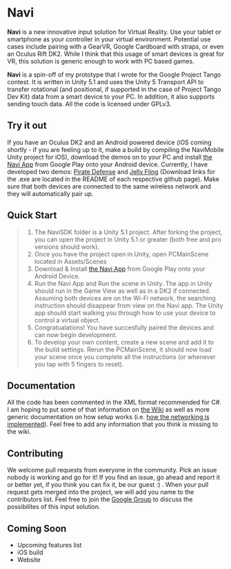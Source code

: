 # Navi

**Navi** is a new innovative input solution for Virtual Reality. Use your tablet or smartphone as your controller in your virtual environment. Potential use cases include pairing with a GearVR, Google Cardboard with straps, or even an Oculus Rift DK2. While I think that this usage of smart devices is great for VR, this solution is generic enough to work with PC based games. 

**Navi** is a spin-off of my prototype that I wrote for the Google Project Tango contest. It is written in Unity 5.1 and uses the Unity 5 Transport API to transfer rotational (and positional, if supported in the case of Project Tango Dev Kit) data from a smart device to your PC. In addition, it also supports sending touch data. All the code is licensed under GPLv3.

## Try it out

If you have an Oculus DK2 and an Android powered device (iOS coming shortly - if you are feeling up to it, make a build by compiling the NaviMobile Unity project for iOS), download the demos on to your PC and install [the Navi App](https://play.google.com/store/apps/details?id=com.navi.io) from Google Play onto your Android device. Currently, I have developed two demos: [Pirate Defense](https://github.com/vmohan7/NaviPirateDemo) and [Jelly Fling](https://github.com/vmohan7/NaviSpaceDemo) (Download links for the .exe are located in the README of each respective github page). Make sure that both devices are connected to the same wireless network and they will automatically pair up. 

## Quick Start

> 1. The NaviSDK folder is a Unity 5.1 project. After forking the project, you can open the project in Unity 5.1 or greater (both free and pro versions should work). 
> 2. Once you have the project open in Unity, open PCMainScene located in Assets/Scenes
> 3. Download & Install [the Navi App](https://play.google.com/store/apps/details?id=com.navi.io) from Google Play onto your Android Device.
> 4. Run the Navi App and Run the scene in Unity. The app in Unity should run in the Game View as well as in a DK2 if connected. Assuming both devices are on the Wi-Fi network, the searching instruction should disappear from view on the Navi app. The Unity app should start walking you through how to use your device to control a virtual object.
> 5. Congratualations! You have succesfully paired the devices and can now begin development. 
> 6. To develop your own content, create a new scene and add it to the build settings. Rerun the PCMainScene, it should now load your scene once you complete all the instructions (or whenever you tap with 5 fingers to reset).

## Documentation

All the code has been commented in the XML format recommended for C#. I am hoping to put some of that information on [the Wiki](https://github.com/vmohan7/Navi/wiki) as well as more generic documentation on how setup works (i.e. [how the networking is implemented](https://github.com/vmohan7/Navi/wiki/High-Level-Overview-of-Network-Handshake-between-SDK-and-Mobile-App)).  Feel free to add any information that you think is missing to the wiki. 

## Contributing

We welcome pull requests from everyone in the community. Pick an issue nobody is working and go for it! If you find an issue, go ahead and report it or better yet, if you think you can fix it, be our guest :) . When your pull request gets merged into the project, we will add you name to the contributors list. Feel free to join the [Google Group](https://groups.google.com/forum/#!forum/navi-io) to discuss the possibilites of this input solution.

## Coming Soon

- Upcoming features list
- iOS build
- Website

